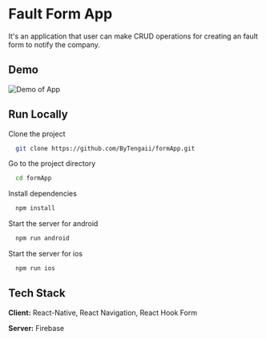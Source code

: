 
# Fault Form App

It's an application that user can make CRUD operations for creating an fault form to notify the company.

## Demo
![Demo of App](./FormAppDemo.gif)

## Run Locally

Clone the project

```bash
  git clone https://github.com/ByTengaii/formApp.git
```

Go to the project directory

```bash
  cd formApp
```

Install dependencies

```bash
  npm install
```

Start the server for android
```bash
  npm run android
```

Start the server for ios
```bash
  npm run ios
```
## Tech Stack

**Client:** React-Native, React Navigation, React Hook Form

**Server:** Firebase

